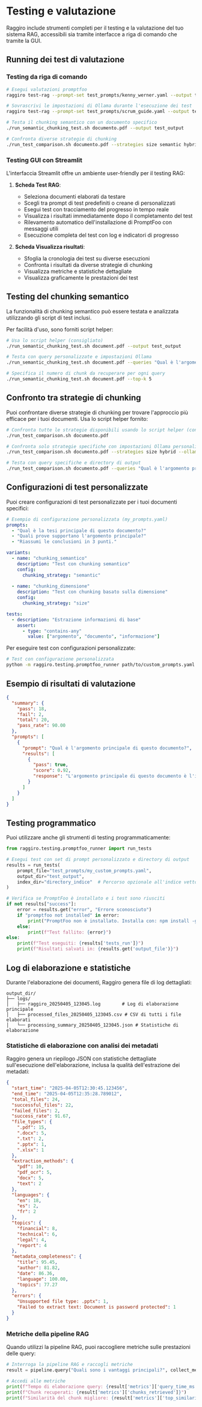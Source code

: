 # Testing e valutazione

Raggiro include strumenti completi per il testing e la valutazione del tuo sistema RAG, accessibili sia tramite interfacce a riga di comando che tramite la GUI.

## Running dei test di valutazione

### Testing da riga di comando

```bash
# Esegui valutazioni promptfoo
raggiro test-rag --prompt-set test_prompts/kenny_werner.yaml --output test_results

# Sovrascrivi le impostazioni di Ollama durante l'esecuzione dei test
raggiro test-rag --prompt-set test_prompts/scrum_guide.yaml --output test_results --ollama-url http://localhost:11434

# Testa il chunking semantico con un documento specifico
./run_semantic_chunking_test.sh documento.pdf --output test_output

# Confronta diverse strategie di chunking
./run_test_comparison.sh documento.pdf --strategies size semantic hybrid
```

### Testing GUI con Streamlit

L'interfaccia Streamlit offre un ambiente user-friendly per il testing RAG:

1. **Scheda Test RAG**:
   - Seleziona documenti elaborati da testare
   - Scegli tra prompt di test predefiniti o creane di personalizzati
   - Esegui test con tracciamento del progresso in tempo reale
   - Visualizza i risultati immediatamente dopo il completamento del test
   - Rilevamento automatico dell'installazione di PromptFoo con messaggi utili
   - Esecuzione completa del test con log e indicatori di progresso

2. **Scheda Visualizza risultati**:
   - Sfoglia la cronologia dei test su diverse esecuzioni
   - Confronta i risultati da diverse strategie di chunking
   - Visualizza metriche e statistiche dettagliate
   - Visualizza graficamente le prestazioni dei test

## Testing del chunking semantico

La funzionalità di chunking semantico può essere testata e analizzata utilizzando gli script di test inclusi.

Per facilità d'uso, sono forniti script helper:

```bash
# Usa lo script helper (consigliato)
./run_semantic_chunking_test.sh document.pdf --output test_output

# Testa con query personalizzate e impostazioni Ollama
./run_semantic_chunking_test.sh document.pdf --queries "Qual è l'argomento principale?" "Riassumi i punti chiave" --ollama-url http://localhost:11434 --rewriting-model llama3 --generation-model mistral

# Specifica il numero di chunk da recuperare per ogni query
./run_semantic_chunking_test.sh document.pdf --top-k 5
```

## Confronto tra strategie di chunking

Puoi confrontare diverse strategie di chunking per trovare l'approccio più efficace per i tuoi documenti. Usa lo script helper fornito:

```bash
# Confronta tutte le strategie disponibili usando lo script helper (consigliato)
./run_test_comparison.sh documento.pdf

# Confronta solo strategie specifiche con impostazioni Ollama personalizzate
./run_test_comparison.sh documento.pdf --strategies size hybrid --ollama-url http://localhost:11434 --rewriting-model llama3 --generation-model mistral

# Testa con query specifiche e directory di output
./run_test_comparison.sh documento.pdf --queries "Qual è l'argomento principale?" --output miei_risultati_test
```

## Configurazioni di test personalizzate

Puoi creare configurazioni di test personalizzate per i tuoi documenti specifici:

```yaml
# Esempio di configurazione personalizzata (my_prompts.yaml)
prompts:
  - "Qual è la tesi principale di questo documento?"
  - "Quali prove supportano l'argomento principale?"
  - "Riassumi le conclusioni in 3 punti."

variants:
  - name: "chunking_semantico"
    description: "Test con chunking semantico"
    config:
      chunking_strategy: "semantic"
      
  - name: "chunking_dimensione"
    description: "Test con chunking basato sulla dimensione"
    config:
      chunking_strategy: "size"

tests:
  - description: "Estrazione informazioni di base"
    assert:
      - type: "contains-any"
        value: ["argomento", "documento", "informazione"]
```

Per eseguire test con configurazioni personalizzate:

```bash
# Test con configurazione personalizzata
python -m raggiro.testing.promptfoo_runner path/to/custom_prompts.yaml test_output
```

## Esempio di risultati di valutazione

```json
{
  "summary": {
    "pass": 18,
    "fail": 2,
    "total": 20,
    "pass_rate": 90.00
  },
  "prompts": [
    {
      "prompt": "Qual è l'argomento principale di questo documento?",
      "results": [
        {
          "pass": true,
          "score": 0.92,
          "response": "L'argomento principale di questo documento è l'intelligenza artificiale generativa e il suo impatto sul mondo del lavoro entro il 2025. Il documento si concentra in particolare sui Large Language Models, l'IA multimodale e le applicazioni dell'IA nel contesto lavorativo. [Fonte: Sezione introduttiva, paragrafo 1]"
        }
      ]
    }
  ]
}
```

## Testing programmatico

Puoi utilizzare anche gli strumenti di testing programmaticamente:

```python
from raggiro.testing.promptfoo_runner import run_tests

# Esegui test con set di prompt personalizzato e directory di output
results = run_tests(
    prompt_file="test_prompts/my_custom_prompts.yaml", 
    output_dir="test_output",
    index_dir="directory_indice"  # Percorso opzionale all'indice vettoriale
)

# Verifica se PromptFoo è installato e i test sono riusciti
if not results["success"]:
    error = results.get("error", "Errore sconosciuto")
    if "promptfoo not installed" in error:
        print("PromptFoo non è installato. Installa con: npm install -g promptfoo")
    else:
        print(f"Test fallito: {error}")
else:
    print(f"Test eseguiti: {results['tests_run']}")
    print(f"Risultati salvati in: {results.get('output_file')}")
```

## Log di elaborazione e statistiche

Durante l'elaborazione dei documenti, Raggiro genera file di log dettagliati:

```
output_dir/
├── logs/
│   ├── raggiro_20250405_123045.log        # Log di elaborazione principale
│   ├── processed_files_20250405_123045.csv # CSV di tutti i file elaborati
│   └── processing_summary_20250405_123045.json # Statistiche di elaborazione
```

### Statistiche di elaborazione con analisi dei metadati

Raggiro genera un riepilogo JSON con statistiche dettagliate sull'esecuzione dell'elaborazione, inclusa la qualità dell'estrazione dei metadati:

```json
{
  "start_time": "2025-04-05T12:30:45.123456",
  "end_time": "2025-04-05T12:35:28.789012",
  "total_files": 24,
  "successful_files": 22,
  "failed_files": 2,
  "success_rate": 91.67,
  "file_types": {
    ".pdf": 15,
    ".docx": 5,
    ".txt": 2,
    ".pptx": 1,
    ".xlsx": 1
  },
  "extraction_methods": {
    "pdf": 10,
    "pdf_ocr": 5,
    "docx": 5,
    "text": 2
  },
  "languages": {
    "en": 18,
    "es": 2,
    "fr": 2
  },
  "topics": {
    "financial": 8,
    "technical": 6,
    "legal": 4,
    "report": 4
  },
  "metadata_completeness": {
    "title": 95.45,
    "author": 81.82,
    "date": 86.36,
    "language": 100.00,
    "topics": 77.27
  },
  "errors": {
    "Unsupported file type: .pptx": 1,
    "Failed to extract text: Document is password protected": 1
  }
}
```

### Metriche della pipeline RAG

Quando utilizzi la pipeline RAG, puoi raccogliere metriche sulle prestazioni delle query:

```python
# Interroga la pipeline RAG e raccogli metriche
result = pipeline.query("Quali sono i vantaggi principali?", collect_metrics=True)

# Accedi alle metriche
print(f"Tempo di elaborazione query: {result['metrics']['query_time_ms']}ms")
print(f"Chunk recuperati: {result['metrics']['chunks_retrieved']}")
print(f"Similarità del chunk migliore: {result['metrics']['top_similarity']:.2f}")
```